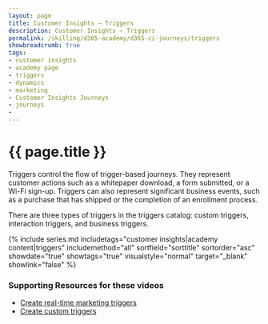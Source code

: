 ```yaml
---
layout: page
title: Customer Insights — Triggers
description: Customer Insights — Triggers
permalink: /skilling/d365-academy/d365-ci-journeys/triggers
showbreadcrumb: true
tags: 
- customer insights
- academy page
- triggers
- dynamics
- marketing
- Customer Insights Journeys
- journeys
- 
---
```


# {{ page.title }}

Triggers control the flow of trigger-based journeys. They represent customer actions such as a whitepaper download, a form submitted, or a Wi-Fi sign-up. Triggers can also represent significant business events, such as a purchase that has shipped or the completion of an enrollment process.

There are three types of triggers in the triggers catalog: custom triggers, interaction triggers, and business triggers.

 {% include series.md 
    includetags="customer insights|academy content|triggers" includemethod="all" 
    sortfield="sorttitle" sortorder="asc" showdate="true" showtags="true" 
    visualstyle="normal" target="_blank" showlink="false"
%}

### Supporting Resources for these videos

* <a href="https://learn.microsoft.com/en-us/dynamics365/marketing/real-time-marketing-triggers" target="_blank">Create real-time marketing triggers
* <a href="https://learn.microsoft.com/en-us/dynamics365/marketing/real-time-marketing-custom-triggers" target="_blank">Create custom triggers
